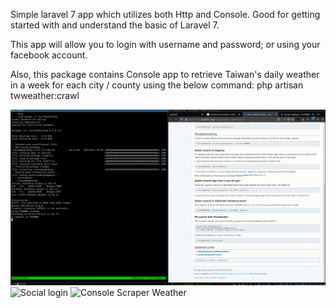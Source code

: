 Simple laravel 7 app which utilizes both Http and Console. Good for getting started with and understand the basic of Laravel 7.

This app will allow you to login with username and password; or using your facebook account.

Also, this package contains Console app to retrieve Taiwan's daily weather in a week for each city / county using the below command:
php artisan twweather:crawl


![Conventional login](https://github.com/adityaputra/laravel-social-login-artisan-console-taiwan-weather/raw/master/username-pw-login.gif)
![Social login](https://github.com/adityaputra/laravel-social-login-artisan-console-taiwan-weather/raw/master/social-login.gif)
![Console Scraper Weather](https://github.com/adityaputra/laravel-social-login-artisan-console-taiwan-weather/raw/master/console-scraper-weather.gif)
